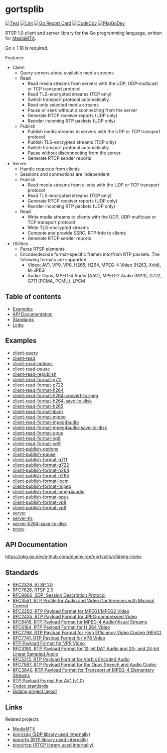 # gortsplib

[![Test](https://github.com/bluenviron/gortsplib/workflows/test/badge.svg)](https://github.com/bluenviron/gortsplib/actions?query=workflow:test)
[![Lint](https://github.com/bluenviron/gortsplib/workflows/lint/badge.svg)](https://github.com/bluenviron/gortsplib/actions?query=workflow:lint)
[![Go Report Card](https://goreportcard.com/badge/github.com/bluenviron/gortsplib)](https://goreportcard.com/report/github.com/bluenviron/gortsplib)
[![CodeCov](https://codecov.io/gh/bluenviron/gortsplib/branch/main/graph/badge.svg)](https://app.codecov.io/gh/bluenviron/gortsplib/branch/main)
[![PkgGoDev](https://pkg.go.dev/badge/github.com/bluenviron/gortsplib/v3)](https://pkg.go.dev/github.com/bluenviron/gortsplib/v3#pkg-index)

RTSP 1.0 client and server library for the Go programming language, written for [MediaMTX](https://github.com/bluenviron/mediamtx).

Go &ge; 1.18 is required.

Features:

* Client
  * Query servers about available media streams
  * Read
    * Read media streams from servers with the UDP, UDP-multicast or TCP transport protocol
    * Read TLS-encrypted streams (TCP only)
    * Switch transport protocol automatically
    * Read only selected media streams
    * Pause or seek without disconnecting from the server
    * Generate RTCP receiver reports (UDP only)
    * Reorder incoming RTP packets (UDP only)
  * Publish
    * Publish media streams to servers with the UDP or TCP transport protocol
    * Publish TLS-encrypted streams (TCP only)
    * Switch transport protocol automatically
    * Pause without disconnecting from the server
    * Generate RTCP sender reports
* Server
  * Handle requests from clients
  * Sessions and connections are independent
  * Publish
    * Read media streams from clients with the UDP or TCP transport protocol
    * Read TLS-encrypted streams (TCP only)
    * Generate RTCP receiver reports (UDP only)
    * Reorder incoming RTP packets (UDP only)
  * Read
    * Write media streams to clients with the UDP, UDP-multicast or TCP transport protocol
    * Write TLS-encrypted streams
    * Compute and provide SSRC, RTP-Info to clients
    * Generate RTCP sender reports
* Utilities
  * Parse RTSP elements
  * Encode/decode format-specific frames into/from RTP packets. The following formats are supported:
    * Video: AV1, VP9, VP8, H265, H264, MPEG-4 Video (H263, Xvid), M-JPEG
    * Audio: Opus, MPEG-4 Audio (AAC), MPEG-2 Audio (MP3), G722, G711 (PCMA, PCMU), LPCM

## Table of contents

* [Examples](#examples)
* [API Documentation](#api-documentation)
* [Standards](#standards)
* [Links](#links)

## Examples

* [client-query](examples/client-query/main.go)
* [client-read](examples/client-read/main.go)
* [client-read-options](examples/client-read-options/main.go)
* [client-read-pause](examples/client-read-pause/main.go)
* [client-read-republish](examples/client-read-republish/main.go)
* [client-read-format-g711](examples/client-read-format-g711/main.go)
* [client-read-format-g722](examples/client-read-format-g722/main.go)
* [client-read-format-h264](examples/client-read-format-h264/main.go)
* [client-read-format-h264-convert-to-jpeg](examples/client-read-format-h264-convert-to-jpeg/main.go)
* [client-read-format-h264-save-to-disk](examples/client-read-format-h264-save-to-disk/main.go)
* [client-read-format-h265](examples/client-read-format-h265/main.go)
* [client-read-format-lpcm](examples/client-read-format-lpcm/main.go)
* [client-read-format-mjpeg](examples/client-read-format-mjpeg/main.go)
* [client-read-format-mpeg4audio](examples/client-read-format-mpeg4audio/main.go)
* [client-read-format-mpeg4audio-save-to-disk](examples/client-read-format-mpeg4audio-save-to-disk/main.go)
* [client-read-format-opus](examples/client-read-format-opus/main.go)
* [client-read-format-vp8](examples/client-read-format-vp8/main.go)
* [client-read-format-vp9](examples/client-read-format-vp9/main.go)
* [client-publish-options](examples/client-publish-options/main.go)
* [client-publish-pause](examples/client-publish-pause/main.go)
* [client-publish-format-g711](examples/client-publish-format-g711/main.go)
* [client-publish-format-g722](examples/client-publish-format-g722/main.go)
* [client-publish-format-h264](examples/client-publish-format-h264/main.go)
* [client-publish-format-h265](examples/client-publish-format-h265/main.go)
* [client-publish-format-lpcm](examples/client-publish-format-lpcm/main.go)
* [client-publish-format-mjpeg](examples/client-publish-format-mjpeg/main.go)
* [client-publish-format-mpeg4audio](examples/client-publish-format-mpeg4audio/main.go)
* [client-publish-format-opus](examples/client-publish-format-opus/main.go)
* [client-publish-format-vp8](examples/client-publish-format-vp8/main.go)
* [client-publish-format-vp9](examples/client-publish-format-vp9/main.go)
* [server](examples/server/main.go)
* [server-tls](examples/server-tls/main.go)
* [server-h264-save-to-disk](examples/server-h264-save-to-disk/main.go)
* [proxy](examples/proxy/main.go)

## API Documentation

https://pkg.go.dev/github.com/bluenviron/gortsplib/v3#pkg-index

## Standards

* [RFC2326, RTSP 1.0](https://datatracker.ietf.org/doc/html/rfc2326)
* [RFC7826, RTSP 2.0](https://datatracker.ietf.org/doc/html/rfc7826)
* [RFC8866, SDP: Session Description Protocol](https://datatracker.ietf.org/doc/html/rfc8866)
* [RFC3551, RTP Profile for Audio and Video Conferences with Minimal Control](https://datatracker.ietf.org/doc/html/rfc3551)
* [RFC2250, RTP Payload Format for MPEG1/MPEG2 Video](https://datatracker.ietf.org/doc/html/rfc2250)
* [RFC2435, RTP Payload Format for JPEG-compressed Video](https://datatracker.ietf.org/doc/html/rfc2435)
* [RFC6416, RTP Payload Format for MPEG-4 Audio/Visual Streams](https://datatracker.ietf.org/doc/html/rfc6416)
* [RFC6184, RTP Payload Format for H.264 Video](https://datatracker.ietf.org/doc/html/rfc6184)
* [RFC7798, RTP Payload Format for High Efficiency Video Coding (HEVC)](https://datatracker.ietf.org/doc/html/rfc7798)
* [RFC7741, RTP Payload Format for VP8 Video](https://datatracker.ietf.org/doc/html/rfc7741)
* [RTP Payload Format for VP9 Video](https://datatracker.ietf.org/doc/html/draft-ietf-payload-vp9-16)
* [RFC3190, RTP Payload Format for 12-bit DAT Audio and 20- and 24-bit Linear Sampled Audio](https://datatracker.ietf.org/doc/html/rfc3190)
* [RFC5215, RTP Payload Format for Vorbis Encoded Audio](https://datatracker.ietf.org/doc/html/rfc5215)
* [RFC7587, RTP Payload Format for the Opus Speech and Audio Codec](https://datatracker.ietf.org/doc/html/rfc7587)
* [RFC3640, RTP Payload Format for Transport of MPEG-4 Elementary Streams](https://datatracker.ietf.org/doc/html/rfc3640)
* [RTP Payload Format For AV1 (v1.0)](https://aomediacodec.github.io/av1-rtp-spec/)
* [Codec standards](https://github.com/bluenviron/mediacommon#standards)
* [Golang project layout](https://github.com/golang-standards/project-layout)

## Links

Related projects

* [MediaMTX](https://github.com/bluenviron/mediamtx)
* [pion/sdp (SDP library used internally)](https://github.com/pion/sdp)
* [pion/rtp (RTP library used internally)](https://github.com/pion/rtp)
* [pion/rtcp (RTCP library used internally)](https://github.com/pion/rtcp)
